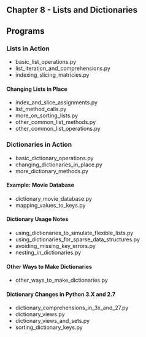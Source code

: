## Chapter 8 - Lists and Dictionaries

## Programs

### Lists in Action
* basic\_list\_operations.py
* list\_iteration\_and\_comprehensions.py
* indexing\_slicing\_matricies.py

#### Changing Lists in Place
* index\_and\_slice\_assignments.py 
* list\_method\_calls.py
* more\_on\_sorting\_lists.py
* other\_common\_list\_methods.py
* other\_common\_list\_operations.py

### Dictionaries in Action
* basic\_dictionary\_operations.py
* changing\_dictionaries\_in\_place.py
* more\_dictionary\_methods.py

#### Example: Movie Database
* dictionary\_movie\_database.py
* mapping\_values\_to\_keys.py

#### Dictionary Usage Notes
* using\_dictionaries\_to\_simulate\_flexible\_lists.py
* using\_dictionaries\_for\_sparse\_data\_structures.py
* avoiding\_missing\_key\_errors.py
* nesting\_in\_dictionaries.py

#### Other Ways to Make Dictionaries
* other\_ways\_to\_make\_dictionaries.py

#### Dictionary Changes in Python 3.X and 2.7
* dictionary\_comprehensions\_in\_3x\_and\_27.py
* dictionary\_views.py
* dictionary\_views\_and\_sets.py
* sorting\_dictionary\_keys.py

